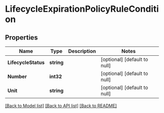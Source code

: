 # LifecycleExpirationPolicyRuleCondition

## Properties
Name | Type | Description | Notes
------------ | ------------- | ------------- | -------------
**LifecycleStatus** | **string** |  | [optional] [default to null]
**Number** | **int32** |  | [optional] [default to null]
**Unit** | **string** |  | [optional] [default to null]

[[Back to Model list]](../README.md#documentation-for-models) [[Back to API list]](../README.md#documentation-for-api-endpoints) [[Back to README]](../README.md)

